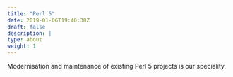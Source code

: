 ```yaml
---
title: "Perl 5"
date: 2019-01-06T19:40:38Z
draft: false
description: |
type: about
weight: 1
---
```


Modernisation and maintenance of existing Perl 5 projects is our speciality.
